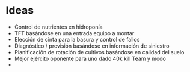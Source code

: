 # Ideas
- Control de nutrientes en hidroponía
- TFT basándose en una entrada equipo a montar
- Elección de cinta para la basura y control de fallos
- Diagnóstico / previsión basándose en información de siniestro
- Planificación de rotación de cultivos basándose en calidad del suelo
- Mejor ejército oponente para uno dado 40k kill Team y modo
- 